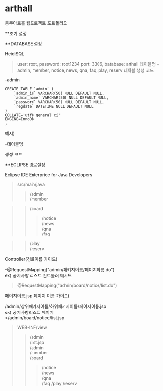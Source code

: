 # arthall
충무아트홀 웹프로젝트 포트폴리오

**초기 설정 

**DATABASE 설정

HeidiSQL
> user: root, password: root1234
> port: 3306, batabase: arthall
> 테이블명
  -admin, member, notice, news, qna, faq, play, reserv
> 테이블 생성 코드

-admin

```
CREATE TABLE `admin` (
	`admin_id` VARCHAR(50) NULL DEFAULT NULL,
	`admin_name` VARCHAR(50) NULL DEFAULT NULL,
	`password` VARCHAR(50) NULL DEFAULT NULL,
	`regdate` DATETIME NULL DEFAULT NULL
)
COLLATE='utf8_general_ci'
ENGINE=InnoDB
;

```
예시)

-테이블명

생성 코드

**ECLIPSE 경로설정   

Eclipse IDE Enterprice for Java Developers   

>src/main/java   
>>/admin    
>>/member  

>>/board       
>>>/notice      
>>>/news    
>>>/qna   
>>>/faq   

>>/play     
>>/reserv   

Controller(경로이름 가이드)      

-@RequestMapping("admin/패키지이름/페이지이름.do")    
ex) 공지사항 리스트 컨트롤러 메서드    
  >@RequestMapping("admin/board/notice/list.do")   

페이지이름.jsp(페이지 이름 가이드)   

  /admin/상위패키지이름/하위패키지이름/페이지이름.jsp   
  ex) 공지사항리스트 페이지   
      >/admin/board/notice/list.jsp   

>WEB-INF/view   
>>/admin   
>>/list.jsp   
>>/admin   
>>/member   
>>/board   
>>>/notice   
>>>/news   
>>>/qna   
>>>/faq
>>/play
>>/reserv   



